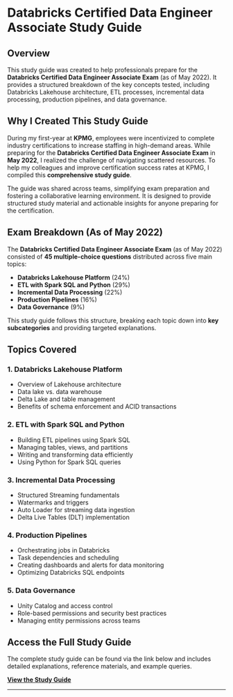 # Databricks Certified Data Engineer Associate Study Guide

## Overview

This study guide was created to help professionals prepare for the **Databricks Certified Data Engineer Associate Exam** (as of May 2022). It provides a structured breakdown of the key concepts tested, including Databricks Lakehouse architecture, ETL processes, incremental data processing, production pipelines, and data governance.

## Why I Created This Study Guide

During my first-year at **KPMG**, employees were incentivized to complete industry certifications to increase staffing in high-demand areas. While preparing for the **Databricks Certified Data Engineer Associate Exam** in **May 2022**, I realized the challenge of navigating scattered resources. To help my colleagues and improve certification success rates at KPMG, I compiled this **comprehensive study guide**.

The guide was shared across teams, simplifying exam preparation and fostering a collaborative learning environment. It is designed to provide structured study material and actionable insights for anyone preparing for the certification.

## Exam Breakdown (As of May 2022)

The **Databricks Certified Data Engineer Associate Exam** (as of May 2022) consisted of **45 multiple-choice questions** distributed across five main topics:

- **Databricks Lakehouse Platform** (24%)
- **ETL with Spark SQL and Python** (29%)
- **Incremental Data Processing** (22%)
- **Production Pipelines** (16%)
- **Data Governance** (9%)

This study guide follows this structure, breaking each topic down into **key subcategories** and providing targeted explanations.

## Topics Covered

### 1. Databricks Lakehouse Platform
- Overview of Lakehouse architecture
- Data lake vs. data warehouse
- Delta Lake and table management
- Benefits of schema enforcement and ACID transactions

### 2. ETL with Spark SQL and Python
- Building ETL pipelines using Spark SQL
- Managing tables, views, and partitions
- Writing and transforming data efficiently
- Using Python for Spark SQL queries

### 3. Incremental Data Processing
- Structured Streaming fundamentals
- Watermarks and triggers
- Auto Loader for streaming data ingestion
- Delta Live Tables (DLT) implementation

### 4. Production Pipelines
- Orchestrating jobs in Databricks
- Task dependencies and scheduling
- Creating dashboards and alerts for data monitoring
- Optimizing Databricks SQL endpoints

### 5. Data Governance
- Unity Catalog and access control
- Role-based permissions and security best practices
- Managing entity permissions across teams

## Access the Full Study Guide

The complete study guide can be found via the link below and includes detailed explanations, reference materials, and example queries.

**[View the Study Guide](https://github.com/31-DM/31-DM.github.io/blob/master/assets/Work/Post-Undergrad/Databricks/SG.pdf)**

---
